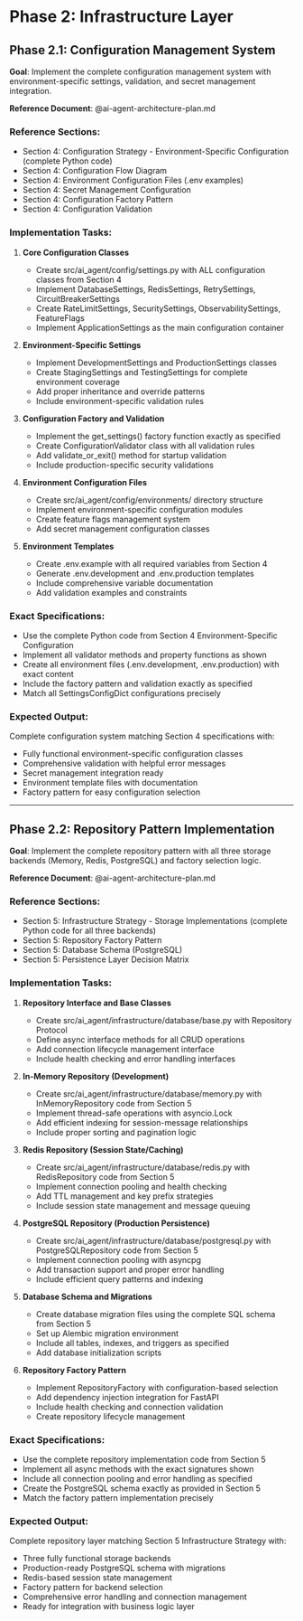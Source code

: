 # Phase 2: Infrastructure Layer

## Phase 2.1: Configuration Management System

**Goal**: Implement the complete configuration management system with environment-specific settings, validation, and secret management integration.

**Reference Document**: @ai-agent-architecture-plan.md

### Reference Sections:
- Section 4: Configuration Strategy - Environment-Specific Configuration (complete Python code)
- Section 4: Configuration Flow Diagram
- Section 4: Environment Configuration Files (.env examples)
- Section 4: Secret Management Configuration
- Section 4: Configuration Factory Pattern
- Section 4: Configuration Validation

### Implementation Tasks:

1. **Core Configuration Classes**
   - Create src/ai_agent/config/settings.py with ALL configuration classes from Section 4
   - Implement DatabaseSettings, RedisSettings, RetrySettings, CircuitBreakerSettings
   - Create RateLimitSettings, SecuritySettings, ObservabilitySettings, FeatureFlags
   - Implement ApplicationSettings as the main configuration container

2. **Environment-Specific Settings**
   - Implement DevelopmentSettings and ProductionSettings classes
   - Create StagingSettings and TestingSettings for complete environment coverage
   - Add proper inheritance and override patterns
   - Include environment-specific validation rules

3. **Configuration Factory and Validation**
   - Implement the get_settings() factory function exactly as specified
   - Create ConfigurationValidator class with all validation rules
   - Add validate_or_exit() method for startup validation
   - Include production-specific security validations

4. **Environment Configuration Files**
   - Create src/ai_agent/config/environments/ directory structure
   - Implement environment-specific configuration modules
   - Create feature flags management system
   - Add secret management configuration classes

5. **Environment Templates**
   - Create .env.example with all required variables from Section 4
   - Generate .env.development and .env.production templates
   - Include comprehensive variable documentation
   - Add validation examples and constraints

### Exact Specifications:

- Use the complete Python code from Section 4 Environment-Specific Configuration
- Implement all validator methods and property functions as shown
- Create all environment files (.env.development, .env.production) with exact content
- Include the factory pattern and validation exactly as specified
- Match all SettingsConfigDict configurations precisely

### Expected Output:

Complete configuration system matching Section 4 specifications with:
- Fully functional environment-specific configuration classes
- Comprehensive validation with helpful error messages
- Secret management integration ready
- Environment template files with documentation
- Factory pattern for easy configuration selection

---

## Phase 2.2: Repository Pattern Implementation

**Goal**: Implement the complete repository pattern with all three storage backends (Memory, Redis, PostgreSQL) and factory selection logic.

**Reference Document**: @ai-agent-architecture-plan.md

### Reference Sections:
- Section 5: Infrastructure Strategy - Storage Implementations (complete Python code for all three backends)
- Section 5: Repository Factory Pattern
- Section 5: Database Schema (PostgreSQL)
- Section 5: Persistence Layer Decision Matrix

### Implementation Tasks:

1. **Repository Interface and Base Classes**
   - Create src/ai_agent/infrastructure/database/base.py with Repository Protocol
   - Define async interface methods for all CRUD operations
   - Add connection lifecycle management interface
   - Include health checking and error handling interfaces

2. **In-Memory Repository (Development)**
   - Create src/ai_agent/infrastructure/database/memory.py with InMemoryRepository code from Section 5
   - Implement thread-safe operations with asyncio.Lock
   - Add efficient indexing for session-message relationships
   - Include proper sorting and pagination logic

3. **Redis Repository (Session State/Caching)**
   - Create src/ai_agent/infrastructure/database/redis.py with RedisRepository code from Section 5
   - Implement connection pooling and health checking
   - Add TTL management and key prefix strategies
   - Include session state management and message queuing

4. **PostgreSQL Repository (Production Persistence)**
   - Create src/ai_agent/infrastructure/database/postgresql.py with PostgreSQLRepository code from Section 5
   - Implement connection pooling with asyncpg
   - Add transaction support and proper error handling
   - Include efficient query patterns and indexing

5. **Database Schema and Migrations**
   - Create database migration files using the complete SQL schema from Section 5
   - Set up Alembic migration environment
   - Include all tables, indexes, and triggers as specified
   - Add database initialization scripts

6. **Repository Factory Pattern**
   - Implement RepositoryFactory with configuration-based selection
   - Add dependency injection integration for FastAPI
   - Include health checking and connection validation
   - Create repository lifecycle management

### Exact Specifications:

- Use the complete repository implementation code from Section 5
- Implement all async methods with the exact signatures shown
- Include all connection pooling and error handling as specified
- Create the PostgreSQL schema exactly as provided in Section 5
- Match the factory pattern implementation precisely

### Expected Output:

Complete repository layer matching Section 5 Infrastructure Strategy with:
- Three fully functional storage backends
- Production-ready PostgreSQL schema with migrations
- Redis-based session state management
- Factory pattern for backend selection
- Comprehensive error handling and connection management
- Ready for integration with business logic layer
